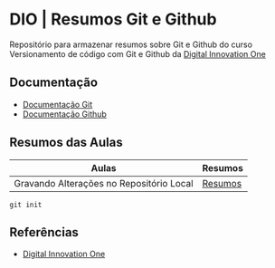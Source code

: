 # DIO | Resumos Git e Github

Repositório para armazenar resumos sobre Git e Github do curso Versionamento de código com Git e Github da [Digital Innovation One](https://www.dio.me/)

## Documentação
- [Documentação Git](https://git-scm.com/doc)
- [Documentação Github](https://docs.github.com/)

## Resumos das Aulas

| Aulas | Resumos |
|-------|---------|
| Gravando Alterações no Repositório Local | [Resumos]() |
```
git init
```

## Referências

- [Digital Innovation One]()